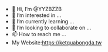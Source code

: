- 👋 Hi, I’m @YYZBZZB
- 👀 I’m interested in ...
- 🌱 I’m currently learning ...
- 💞️ I’m looking to collaborate on ...
- 📫 How to reach me ...
- My Website:https://ketquabongda.tw

<!---
YYZBZZB/YYZBZZB is a ✨ special ✨ repository because its `README.md` (this file) appears on your GitHub profile.
You can click the Preview link to take a look at your changes.
--->
